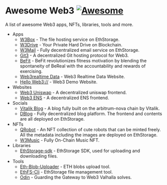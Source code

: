 # Awesome Web3 [![Awesome](https://cdn.rawgit.com/sindresorhus/awesome/d7305f38d29fed78fa85652e3a63e154dd8e8829/media/badge.svg)](https://github.com/ethstorage/awesome-web3/)

A list of awesome Web3 apps, NFTs, libraries, tools and more.

- Apps
  - [W3Box](https://w3-box.w3eth.io/) - The file hosting service on EthStorage.
  - [W3Drive](https://w3-drive.w3eth.io/) - Your Private Hard Drive on Blockchain.
  - [W3Mail](https://w3-email.w3eth.io/) - Fully decentralized email service on EthStorage.
  - [Git3](https://github.com/git3protocol/git3-cli) - A decentralized Git hosting protocol for Web3.
  - [BeFit](https://github.com/WilliamUW/ETHDenver2024) - BeFit revolutionizes fitness motivation by blending the spontaneity of BeReal with the accountability and rewards of exercising.
  - [Web3realtime Data](https://github.com/nishuzumi/web3realtime_data) - Web3 Realtime Data Website.
  - [Hello Web3://](https://github.com/ethstorage/hello-web3) - Web3 Demo Website.
- Websites
  - [Web3 Uniswap](https://app-uniswap-org.w3eth.io/) - A decentralized uniswap frontend.
  - [Web3 ENS](https://app-ens-domain.w3eth.io/) - A decentralized ENS frontend.
- Socials
  - [Vitalik Blog](https://vitalikblog.w3eth.io/) - A blog fully built on the arbitrum-nova chain by Vitalik.
  - [DBlog](https://w3-blog.w3eth.io/) - Fully decentralized blog platform. The frontend and contents are all deployed on EthStorage.
- NFTs
  - [QRobot](https://w3-qrobot.w3eth.io/) - An NFT collection of cute robots that can be minted freely. All the metadata including the images are deployed on EthStorage.
  - [W3Music](https://w3-music.w3eth.io/#/) - Fully On-Chain Music NFT.
- Libraries
  - [EthStorage-sdk](https://github.com/ethstorage/ethstorage-sdk) - EthStorage SDK, used for uploading and downloading files.
- Tools
  - [Eth-Blob-Uploader](https://github.com/ethstorage/eth-blob-uploader) - ETH blobs upload tool.
  - [EthFS-Cli](https://github.com/ethstorage/ethfs-cli) - EthStorage file management tool.
  - [Odin](https://github.com/anupsv/odin/) - Guarding the Gateway to Web3 Valhalla solves.

